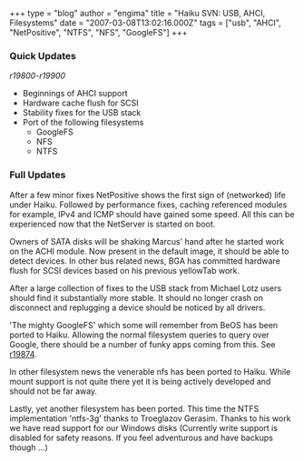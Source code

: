 +++
type = "blog"
author = "engima"
title = "Haiku SVN: USB, AHCI, Filesystems"
date = "2007-03-08T13:02:16.000Z"
tags = ["usb", "AHCI", "NetPositive", "NTFS", "NFS", "GoogleFS"]
+++

<h3>Quick Updates</h3>
<em>r19800-r19900</em>
<ul>
<li>Beginnings of AHCI support</li>
<li>Hardware cache flush for SCSI</li>
<li>Stability fixes for the USB stack</li>
<li>Port of the following filesystems
<ul><li>GoogleFS</li>
<li>NFS</li>
<li>NTFS</li>
</ul>
</ul>
<!--more-->
<h3>Full Updates</h3>
<p>After a few minor fixes NetPositive shows the first sign of (networked) life under Haiku. Followed by performance fixes, caching referenced modules for example, IPv4 and ICMP should have gained some speed. All this can be experienced now that the NetServer is started on boot.</p>

<p>Owners of SATA disks will be shaking Marcus' hand after he started work on the ACHI module. Now present in the default image, it should be able to detect devices. In other bus related news, BGA has committed hardware flush for SCSI devices based on his previous yellowTab work.</p>

<p>After a large collection of fixes to the USB stack from Michael Lotz users should find it substantially more stable. It should no longer crash on disconnect and replugging a device should be noticed by all drivers.</p>

<p>'The mighty GoogleFS' which some will remember from BeOS has been ported to Haiku. Allowing the normal filesystem queries to query over Google, there should be a number of funky apps coming from this. See <a href="http://blubinc.net/revision/show/19874">r19874</a>.</p>

<p>In other filesystem news the venerable nfs has been ported to Haiku. While mount support is not quite there yet it is being actively developed and should not be far away.</p>

<p>Lastly, yet another filesystem has been ported. This time the NTFS implementation 'ntfs-3g' thanks to Troeglazov Gerasim. Thanks to his work we have read support for our Windows disks (Currently write support is disabled for safety reasons. If you feel adventurous and have backups though ...)</p>